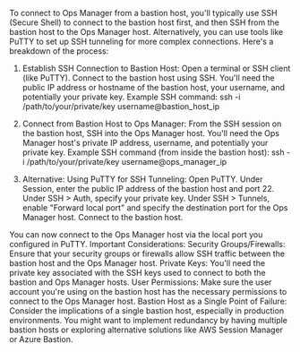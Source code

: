 To connect to Ops Manager from a bastion host, you'll typically use SSH (Secure Shell) to connect to the bastion host first, and then SSH from the bastion host to the Ops Manager host. Alternatively, you can use tools like PuTTY to set up SSH tunneling for more complex connections. 
Here's a breakdown of the process:

1. Establish SSH Connection to Bastion Host:
Open a terminal or SSH client (like PuTTY). 
Connect to the bastion host using SSH. You'll need the public IP address or hostname of the bastion host, your username, and potentially your private key. 
Example SSH command: ssh -i /path/to/your/private/key username@bastion_host_ip 

2. Connect from Bastion Host to Ops Manager:
From the SSH session on the bastion host, SSH into the Ops Manager host. You'll need the Ops Manager host's private IP address, username, and potentially your private key.
Example SSH command (from inside the bastion host): ssh -i /path/to/your/private/key username@ops_manager_ip 

3. Alternative: Using PuTTY for SSH Tunneling:
Open PuTTY.
Under Session, enter the public IP address of the bastion host and port 22.
Under SSH > Auth, specify your private key.
Under SSH > Tunnels, enable "Forward local port" and specify the destination port for the Ops Manager host.
Connect to the bastion host.

You can now connect to the Ops Manager host via the local port you configured in PuTTY. 
Important Considerations:
Security Groups/Firewalls:
Ensure that your security groups or firewalls allow SSH traffic between the bastion host and the Ops Manager host. 
Private Keys:
You'll need the private key associated with the SSH keys used to connect to both the bastion and Ops Manager hosts. 
User Permissions:
Make sure the user account you're using on the bastion host has the necessary permissions to connect to the Ops Manager host. 
Bastion Host as a Single Point of Failure:
Consider the implications of a single bastion host, especially in production environments. You might want to implement redundancy by having multiple bastion hosts or exploring alternative solutions like AWS Session Manager or Azure Bastion. 